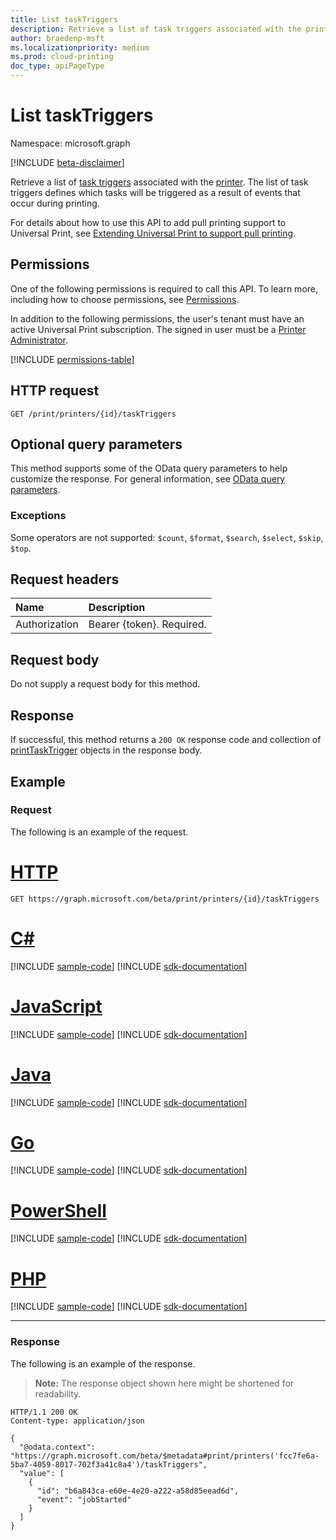 ```yaml
---
title: List taskTriggers
description: Retrieve a list of task triggers associated with the printer.
author: braedenp-msft
ms.localizationpriority: medium
ms.prod: cloud-printing
doc_type: apiPageType
---
```


# List taskTriggers

Namespace: microsoft.graph

[!INCLUDE [beta-disclaimer](../../includes/beta-disclaimer.md)]

Retrieve a list of [task triggers](../resources/printtasktrigger.md) associated with the [printer](../resources/printer.md). The list of task triggers defines which tasks will be triggered as a result of events that occur during printing.

For details about how to use this API to add pull printing support to Universal Print, see [Extending Universal Print to support pull printing](/graph/universal-print-concept-overview#extending-universal-print-to-support-pull-printing).

## Permissions
One of the following permissions is required to call this API. To learn more, including how to choose permissions, see [Permissions](/graph/permissions-reference).

In addition to the following permissions, the user's tenant must have an active Universal Print subscription. The signed in user must be a [Printer Administrator](/azure/active-directory/users-groups-roles/directory-assign-admin-roles#printer-administrator).

<!-- { "blockType": "permissions", "name": "printer_list_tasktriggers" } -->
[!INCLUDE [permissions-table](../includes/permissions/printer-list-tasktriggers-permissions.md)]

## HTTP request
<!-- { "blockType": "ignored" } -->
```http
GET /print/printers/{id}/taskTriggers
```

## Optional query parameters
This method supports some of the OData query parameters to help customize the response. For general information, see [OData query parameters](/graph/query-parameters).

### Exceptions
Some operators are not supported: `$count`, `$format`, `$search`, `$select`, `$skip`, `$top`.

## Request headers
| Name      |Description|
|:----------|:----------|
| Authorization | Bearer {token}. Required. |

## Request body
Do not supply a request body for this method.
## Response
If successful, this method returns a `200 OK` response code and collection of [printTaskTrigger](../resources/printtasktrigger.md) objects in the response body.
## Example
### Request
The following is an example of the request.


# [HTTP](#tab/http)
<!-- {
  "blockType": "request",
  "name": "get_printer_tasktriggers"
}-->
```msgraph-interactive
GET https://graph.microsoft.com/beta/print/printers/{id}/taskTriggers
```

# [C#](#tab/csharp)
[!INCLUDE [sample-code](../includes/snippets/csharp/get-printer-tasktriggers-csharp-snippets.md)]
[!INCLUDE [sdk-documentation](../includes/snippets/snippets-sdk-documentation-link.md)]

# [JavaScript](#tab/javascript)
[!INCLUDE [sample-code](../includes/snippets/javascript/get-printer-tasktriggers-javascript-snippets.md)]
[!INCLUDE [sdk-documentation](../includes/snippets/snippets-sdk-documentation-link.md)]

# [Java](#tab/java)
[!INCLUDE [sample-code](../includes/snippets/java/get-printer-tasktriggers-java-snippets.md)]
[!INCLUDE [sdk-documentation](../includes/snippets/snippets-sdk-documentation-link.md)]

# [Go](#tab/go)
[!INCLUDE [sample-code](../includes/snippets/go/get-printer-tasktriggers-go-snippets.md)]
[!INCLUDE [sdk-documentation](../includes/snippets/snippets-sdk-documentation-link.md)]

# [PowerShell](#tab/powershell)
[!INCLUDE [sample-code](../includes/snippets/powershell/get-printer-tasktriggers-powershell-snippets.md)]
[!INCLUDE [sdk-documentation](../includes/snippets/snippets-sdk-documentation-link.md)]

# [PHP](#tab/php)
[!INCLUDE [sample-code](../includes/snippets/php/get-printer-tasktriggers-php-snippets.md)]
[!INCLUDE [sdk-documentation](../includes/snippets/snippets-sdk-documentation-link.md)]

---

### Response
The following is an example of the response.
>**Note:** The response object shown here might be shortened for readability.
<!-- {
  "blockType": "response",
  "truncated": true,
  "@odata.type": "microsoft.graph.printTaskTrigger",
  "isCollection": true
} -->
```http
HTTP/1.1 200 OK
Content-type: application/json

{
  "@odata.context": "https://graph.microsoft.com/beta/$metadata#print/printers('fcc7fe6a-5ba7-4059-8017-702f3a41c8a4')/taskTriggers",
  "value": [
    {
      "id": "b6a843ca-e60e-4e20-a222-a58d85eead6d",
      "event": "jobStarted"
    }
  ]
}
```

<!-- uuid: 8fcb5dbc-d5aa-4681-8e31-b001d5168d79
2015-10-25 14:57:30 UTC -->
<!-- {
  "type": "#page.annotation",
  "description": "List taskTriggers",
  "keywords": "",
  "section": "documentation",
  "tocPath": ""
}-->
